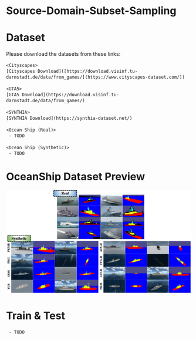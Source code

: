 # Source-Domain-Subset-Sampling

# Dataset

Please download the datasets from these links:

```
<Cityscapes>
[Cityscapes Download]([https://download.visinf.tu-darmstadt.de/data/from_games/](https://www.cityscapes-dataset.com/))

<GTA5>
[GTA5 Download](https://download.visinf.tu-darmstadt.de/data/from_games/)

<SYNTHIA>
[SYNTHIA Download](https://synthia-dataset.net/)

<Ocean Ship (Real)>
 - TODO
 
<Ocean Ship (Synthetic)>
 - TODO
```

# OceanShip Dataset Preview
![ex_screenshot](./figures/oceanship_real_synthetic.png)

# Train & Test
```
 - TODO
```
